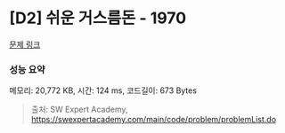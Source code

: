 # [D2] 쉬운 거스름돈 - 1970 

[문제 링크](https://swexpertacademy.com/main/code/problem/problemDetail.do?contestProbId=AV5PsIl6AXIDFAUq) 

### 성능 요약

메모리: 20,772 KB, 시간: 124 ms, 코드길이: 673 Bytes



> 출처: SW Expert Academy, https://swexpertacademy.com/main/code/problem/problemList.do